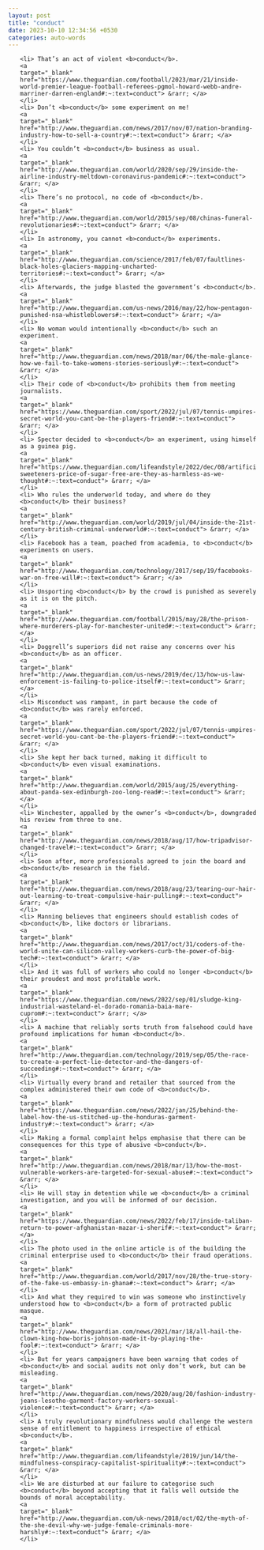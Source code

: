 ```yaml
---
layout: post
title: "conduct"
date: 2023-10-10 12:34:56 +0530
categories: auto-words
---
```

<ol>

    <li> That’s an act of violent <b>conduct</b>.
    <a 
    target="_blank" 
    href="https://www.theguardian.com/football/2023/mar/21/inside-world-premier-league-football-referees-pgmol-howard-webb-andre-marriner-darren-england#:~:text=conduct"> &rarr; </a>
    </li>
    <li> Don’t <b>conduct</b> some experiment on me!
    <a 
    target="_blank" 
    href="http://www.theguardian.com/news/2017/nov/07/nation-branding-industry-how-to-sell-a-country#:~:text=conduct"> &rarr; </a>
    </li>
    <li> You couldn’t <b>conduct</b> business as usual.
    <a 
    target="_blank" 
    href="http://www.theguardian.com/world/2020/sep/29/inside-the-airline-industry-meltdown-coronavirus-pandemic#:~:text=conduct"> &rarr; </a>
    </li>
    <li> There’s no protocol, no code of <b>conduct</b>.
    <a 
    target="_blank" 
    href="http://www.theguardian.com/world/2015/sep/08/chinas-funeral-revolutionaries#:~:text=conduct"> &rarr; </a>
    </li>
    <li> In astronomy, you cannot <b>conduct</b> experiments.
    <a 
    target="_blank" 
    href="http://www.theguardian.com/science/2017/feb/07/faultlines-black-holes-glaciers-mapping-uncharted-territories#:~:text=conduct"> &rarr; </a>
    </li>
    <li> Afterwards, the judge blasted the government’s <b>conduct</b>.
    <a 
    target="_blank" 
    href="http://www.theguardian.com/us-news/2016/may/22/how-pentagon-punished-nsa-whistleblowers#:~:text=conduct"> &rarr; </a>
    </li>
    <li> No woman would intentionally <b>conduct</b> such an experiment.
    <a 
    target="_blank" 
    href="http://www.theguardian.com/news/2018/mar/06/the-male-glance-how-we-fail-to-take-womens-stories-seriously#:~:text=conduct"> &rarr; </a>
    </li>
    <li> Their code of <b>conduct</b> prohibits them from meeting journalists.
    <a 
    target="_blank" 
    href="https://www.theguardian.com/sport/2022/jul/07/tennis-umpires-secret-world-you-cant-be-the-players-friend#:~:text=conduct"> &rarr; </a>
    </li>
    <li> Spector decided to <b>conduct</b> an experiment, using himself as a guinea pig.
    <a 
    target="_blank" 
    href="https://www.theguardian.com/lifeandstyle/2022/dec/08/artificial-sweeteners-price-of-sugar-free-are-they-as-harmless-as-we-thought#:~:text=conduct"> &rarr; </a>
    </li>
    <li> Who rules the underworld today, and where do they <b>conduct</b> their business?
    <a 
    target="_blank" 
    href="http://www.theguardian.com/world/2019/jul/04/inside-the-21st-century-british-criminal-underworld#:~:text=conduct"> &rarr; </a>
    </li>
    <li> Facebook has a team, poached from academia, to <b>conduct</b> experiments on users.
    <a 
    target="_blank" 
    href="http://www.theguardian.com/technology/2017/sep/19/facebooks-war-on-free-will#:~:text=conduct"> &rarr; </a>
    </li>
    <li> Unsporting <b>conduct</b> by the crowd is punished as severely as it is on the pitch.
    <a 
    target="_blank" 
    href="http://www.theguardian.com/football/2015/may/28/the-prison-where-murderers-play-for-manchester-united#:~:text=conduct"> &rarr; </a>
    </li>
    <li> Doggrell’s superiors did not raise any concerns over his <b>conduct</b> as an officer.
    <a 
    target="_blank" 
    href="http://www.theguardian.com/us-news/2019/dec/13/how-us-law-enforcement-is-failing-to-police-itself#:~:text=conduct"> &rarr; </a>
    </li>
    <li> Misconduct was rampant, in part because the code of <b>conduct</b> was rarely enforced.
    <a 
    target="_blank" 
    href="https://www.theguardian.com/sport/2022/jul/07/tennis-umpires-secret-world-you-cant-be-the-players-friend#:~:text=conduct"> &rarr; </a>
    </li>
    <li> She kept her back turned, making it difficult to <b>conduct</b> even visual examinations.
    <a 
    target="_blank" 
    href="http://www.theguardian.com/world/2015/aug/25/everything-about-panda-sex-edinburgh-zoo-long-read#:~:text=conduct"> &rarr; </a>
    </li>
    <li> Winchester, appalled by the owner’s <b>conduct</b>, downgraded his review from three to one.
    <a 
    target="_blank" 
    href="http://www.theguardian.com/news/2018/aug/17/how-tripadvisor-changed-travel#:~:text=conduct"> &rarr; </a>
    </li>
    <li> Soon after, more professionals agreed to join the board and <b>conduct</b> research in the field.
    <a 
    target="_blank" 
    href="http://www.theguardian.com/news/2018/aug/23/tearing-our-hair-out-learning-to-treat-compulsive-hair-pulling#:~:text=conduct"> &rarr; </a>
    </li>
    <li> Manning believes that engineers should establish codes of <b>conduct</b>, like doctors or librarians.
    <a 
    target="_blank" 
    href="http://www.theguardian.com/news/2017/oct/31/coders-of-the-world-unite-can-silicon-valley-workers-curb-the-power-of-big-tech#:~:text=conduct"> &rarr; </a>
    </li>
    <li> And it was full of workers who could no longer <b>conduct</b> their proudest and most profitable work.
    <a 
    target="_blank" 
    href="https://www.theguardian.com/news/2022/sep/01/sludge-king-industrial-wasteland-el-dorado-romania-baia-mare-cuprom#:~:text=conduct"> &rarr; </a>
    </li>
    <li> A machine that reliably sorts truth from falsehood could have profound implications for human <b>conduct</b>.
    <a 
    target="_blank" 
    href="http://www.theguardian.com/technology/2019/sep/05/the-race-to-create-a-perfect-lie-detector-and-the-dangers-of-succeeding#:~:text=conduct"> &rarr; </a>
    </li>
    <li> Virtually every brand and retailer that sourced from the complex administered their own code of <b>conduct</b>.
    <a 
    target="_blank" 
    href="https://www.theguardian.com/news/2022/jan/25/behind-the-label-how-the-us-stitched-up-the-honduras-garment-industry#:~:text=conduct"> &rarr; </a>
    </li>
    <li> Making a formal complaint helps emphasise that there can be consequences for this type of abusive <b>conduct</b>.
    <a 
    target="_blank" 
    href="http://www.theguardian.com/news/2018/mar/13/how-the-most-vulnerable-workers-are-targeted-for-sexual-abuse#:~:text=conduct"> &rarr; </a>
    </li>
    <li> He will stay in detention while we <b>conduct</b> a criminal investigation, and you will be informed of our decision.
    <a 
    target="_blank" 
    href="https://www.theguardian.com/news/2022/feb/17/inside-taliban-return-to-power-afghanistan-mazar-i-sherif#:~:text=conduct"> &rarr; </a>
    </li>
    <li> The photo used in the online article is of the building the criminal enterprise used to <b>conduct</b> their fraud operations.
    <a 
    target="_blank" 
    href="http://www.theguardian.com/world/2017/nov/28/the-true-story-of-the-fake-us-embassy-in-ghana#:~:text=conduct"> &rarr; </a>
    </li>
    <li> And what they required to win was someone who instinctively understood how to <b>conduct</b> a form of protracted public masque.
    <a 
    target="_blank" 
    href="http://www.theguardian.com/news/2021/mar/18/all-hail-the-clown-king-how-boris-johnson-made-it-by-playing-the-fool#:~:text=conduct"> &rarr; </a>
    </li>
    <li> But for years campaigners have been warning that codes of <b>conduct</b> and social audits not only don’t work, but can be misleading.
    <a 
    target="_blank" 
    href="http://www.theguardian.com/news/2020/aug/20/fashion-industry-jeans-lesotho-garment-factory-workers-sexual-violence#:~:text=conduct"> &rarr; </a>
    </li>
    <li> A truly revolutionary mindfulness would challenge the western sense of entitlement to happiness irrespective of ethical <b>conduct</b>.
    <a 
    target="_blank" 
    href="http://www.theguardian.com/lifeandstyle/2019/jun/14/the-mindfulness-conspiracy-capitalist-spirituality#:~:text=conduct"> &rarr; </a>
    </li>
    <li> We are disturbed at our failure to categorise such <b>conduct</b> beyond accepting that it falls well outside the bounds of moral acceptability.
    <a 
    target="_blank" 
    href="http://www.theguardian.com/uk-news/2018/oct/02/the-myth-of-the-she-devil-why-we-judge-female-criminals-more-harshly#:~:text=conduct"> &rarr; </a>
    </li>